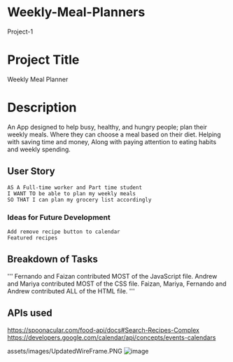 # Weekly-Meal-Planners
Project-1


# Project Title 
Weekly Meal Planner

# Description 
An App designed to help busy, healthy, and hungry people; plan their weekly meals. 
Where they can choose a meal based on their diet. Helping with saving time and money, 
Along with paying attention to eating habits and weekly spending.

## User Story
```
AS A Full-time worker and Part time student
I WANT TO be able to plan my weekly meals
SO THAT I can plan my grocery list accordingly 
```

### Ideas for Future Development
```
Add remove recipe button to calendar
Featured recipes 
```

## Breakdown of Tasks
'''
Fernando and Faizan contributed MOST of the JavaScript file.
Andrew and Mariya contributed MOST of the CSS file.
Faizan, Mariya, Fernando and Andrew contributed ALL of the HTML file.
'''
## APIs used 

https://spoonacular.com/food-api/docs#Search-Recipes-Complex
https://developers.google.com/calendar/api/concepts/events-calendars

assets/images/UpdatedWireFrame.PNG
![image](https://user-images.githubusercontent.com/88997322/136865834-9a70cb83-604b-4b83-9b10-c8c3a9d86609.png)
